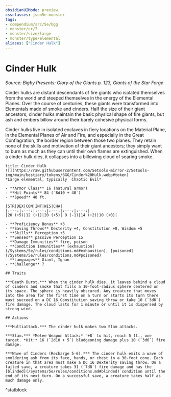 ```yaml
---
obsidianUIMode: preview
cssclasses: json5e-monster
tags:
- compendium/src/5e/bgg
- monster/cr/7
- monster/size/large
- monster/type/elemental
aliases: ["Cinder Hulk"]
---
```

# Cinder Hulk
*Source: Bigby Presents: Glory of the Giants p. 123, Giants of the Star Forge*  

Cinder hulks are distant descendants of fire giants who isolated themselves from the world and steeped themselves in the energy of the Elemental Planes. Over the course of centuries, these giants were transformed into Elementals made of smoke and cinders. Half the size of their giant ancestors, cinder hulks maintain the basic physical shape of fire giants, but ash and embers billow around their barely cohesive physical forms.

Cinder hulks live in isolated enclaves in fiery locations on the Material Plane, in the Elemental Planes of Air and Fire, and especially in the Great Conflagration, the border region between those two planes. They retain none of the skills and motivation of their giant ancestors; they simply want to burn as much as they can until their own flames are extinguished. When a cinder hulk dies, it collapses into a billowing cloud of searing smoke.

```ad-statblock
title: Cinder Hulk
![](https://raw.githubusercontent.com/5etools-mirror-2/5etools-img/main/bestiary/tokens/BGG/Cinder%20Hulk.webp#token)
*Large elemental, typically  Chaotic Evil*

- **Armor Class** 16 (natural armor)
- **Hit Points** 84 (`8d10 + 40`)
- **Speed** 40 ft.

|STR|DEX|CON|INT|WIS|CHA|
|:---:|:---:|:---:|:---:|:---:|:---:|
|20 (+5)|12 (+1)|20 (+5)| 9 (-1)|14 (+2)|10 (+0)|

- **Proficiency Bonus** +3
- **Saving Throws** Dexterity +4, Constitution +8, Wisdom +5
- **Skills** Perception +5
- **Senses** passive Perception 15
- **Damage Immunities** fire, poison
- **Condition Immunities** [exhaustion](/Systems/5e/rules/conditions.md#exhaustion), [poisoned](/Systems/5e/rules/conditions.md#poisoned)
- **Languages** Giant, Ignan
- **Challenge** 7

## Traits

***Death Burst.*** When the cinder hulk dies, it leaves behind a cloud of cinders and smoke that fills a 10-foot-radius sphere centered on its space. The sphere is heavily obscured. Any creature that moves into the area for the first time on a turn or starts its turn there must succeed on a DC 16 Constitution saving throw or take 10 (`3d6`) fire damage. The cloud lasts for 1 minute or until it is dispersed by strong wind.

## Actions

***Multiattack.*** The cinder hulk makes two Slam attacks.

***Slam.*** *Melee Weapon Attack:* `+8` to hit, reach 5 ft., one target. *Hit:* 16 (`2d10 + 5`) bludgeoning damage plus 10 (`3d6`) fire damage.

***Wave of Cinders (Recharge 5-6).*** The cinder hulk emits a wave of smoldering ash from its face, hands, or chest in a 30-foot cone. Each creature in that area must make a DC 16 Dexterity saving throw. On a failed save, a creature takes 31 (`7d8`) fire damage and has the [blinded](/Systems/5e/rules/conditions.md#blinded) condition until the end of its next turn. On a successful save, a creature takes half as much damage only.
```
^statblock